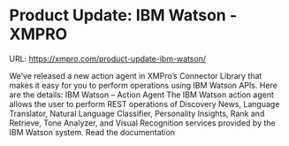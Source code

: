 # Product Update: IBM Watson - XMPRO

URL: https://xmpro.com/product-update-ibm-watson/

We’ve released a new action agent in XMPro’s Connector Library that makes it easy for you to perform operations using IBM Watson APIs. Here are the details:
IBM Watson – Action Agent
The IBM Watson action agent allows the user to perform REST operations of Discovery News, Language Translator, Natural Language Classifier, Personality Insights, Rank and Retrieve, Tone Analyzer, and Visual Recognition services provided by the IBM Watson system.
Read the documentation 